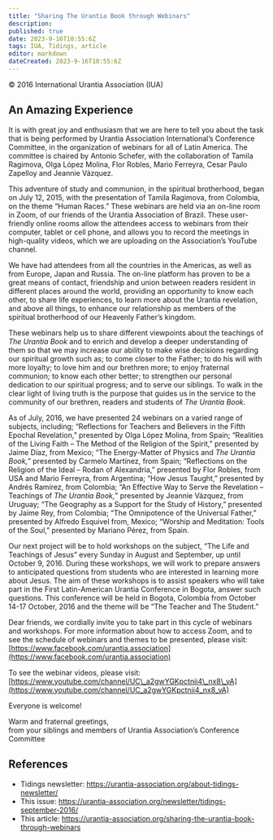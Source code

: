```yaml
---
title: "Sharing The Urantia Book through Webinars"
description: 
published: true
date: 2023-9-16T10:55:6Z
tags: IUA, Tidings, article
editor: markdown
dateCreated: 2023-9-16T10:55:6Z
---
```


<p class="v-card v-sheet theme--light gray lighten-3 px-2">© 2016 International Urantia Association (IUA)</p>

## An Amazing Experience

It is with great joy and enthusiasm that we are here to tell you about the task that is being performed by Urantia Association International’s Conference Committee, in the organization of webinars for all of Latin America. The committee is chaired by Antonio Schefer, with the collaboration of Tamila Ragimova, Olga López Molina, Flor Robles, Mario Ferreyra, Cesar Paulo Zapelloy and Jeannie Vázquez.

This adventure of study and communion, in the spiritual brotherhood, began on July 12, 2015, with the presentation of Tamila Ragimova, from Colombia, on the theme “Human Races.” These webinars are held via an on-line room in Zoom, of our friends of the Urantia Association of Brazil. These user-friendly online rooms allow the attendees access to webinars from their computer, tablet or cell phone, and allows you to record the meetings in high-quality videos, which we are uploading on the Association’s YouTube channel.

We have had attendees from all the countries in the Americas, as well as from Europe, Japan and Russia. The on-line platform has proven to be a great means of contact, friendship and union between readers resident in different places around the world, providing an opportunity to know each other, to share life experiences, to learn more about the Urantia revelation, and above all things, to enhance our relationship as members of the spiritual brotherhood of our Heavenly Father’s kingdom.

These webinars help us to share different viewpoints about the teachings of _The Urantia Book_ and to enrich and develop a deeper understanding of them so that we may increase our ability to make wise decisions regarding our spiritual growth such as; to come closer to the Father; to do his will with more loyalty; to love him and our brethren more; to enjoy fraternal communion; to know each other better; to strengthen our personal dedication to our spiritual progress; and to serve our siblings. To walk in the clear light of living truth is the purpose that guides us in the service to the community of our brethren, readers and students of _The Urantia Book_.

As of July, 2016, we have presented 24 webinars on a varied range of subjects, including; “Reflections for Teachers and Believers in the Fifth Epochal Revelation,” presented by Olga López Molina, from Spain; “Realities of the Living Faith – The Method of the Religion of the Spirit,” presented by Jaime Díaz, from Mexico; “The Energy-Matter of Physics and _The Urantia Book,_” presented by Carmelo Martínez, from Spain; “Reflections on the Religion of the Ideal – Rodan of Alexandria,” presented by Flor Robles, from USA and Mario Ferreyra, from Argentina; “How Jesus Taught,” presented by Andrés Ramírez, from Colombia; “An Effective Way to Serve the Revelation – Teachings of _The Urantia Book,_” presented by Jeannie Vázquez, from Uruguay; “The Geography as a Support for the Study of History,” presented by Jaime Rey, from Colombia; “The Omnipotence of the Universal Father,” presented by Alfredo Esquivel from, Mexico; “Worship and Meditation: Tools of the Soul,” presented by Mariano Pérez, from Spain.

Our next project will be to hold workshops on the subject, “The Life and Teachings of Jesus” every Sunday in August and September, up until October 9, 2016. During these workshops, we will work to prepare answers to anticipated questions from students who are interested in learning more about Jesus. The aim of these workshops is to assist speakers who will take part in the First Latin-American Urantia Conference in Bogota, answer such questions. This conference will be held in Bogota, Colombia from October 14-17 October, 2016 and the theme will be “The Teacher and The Student.”

Dear friends, we cordially invite you to take part in this cycle of webinars and workshops. For more information about how to access Zoom, and to see the schedule of webinars and themes to be presented, please visit: [https://www.facebook.com/urantia.association](https://www.facebook.com/urantia.association)

To see the webinar videos, please visit: [https://www.youtube.com/channel/UC\_a2gwYGKpctnii4\_nx8\_vA](https://www.youtube.com/channel/UC_a2gwYGKpctnii4_nx8_vA)

Everyone is welcome!

Warm and fraternal greetings,  
from your siblings and members of Urantia Association’s Conference Committee

## References

- Tidings newsletter: https://urantia-association.org/about-tidings-newsletter/
- This issue: https://urantia-association.org/newsletter/tidings-september-2016/
- This article: https://urantia-association.org/sharing-the-urantia-book-through-webinars